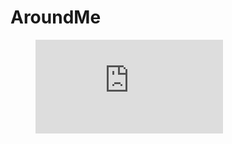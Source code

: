 # AroundMe

<figure class="video_container">
  <iframe src="https://youtu.be/lsIOJSiexKE" frameborder="0" allowfullscreen="true"> </iframe>
</figure>
